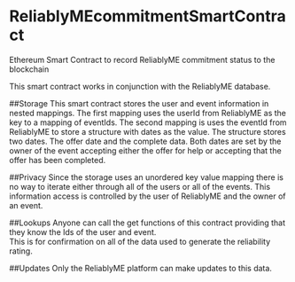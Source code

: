 # ReliablyMEcommitmentSmartContract
Ethereum Smart Contract to record ReliablyME commitment status to the blockchain

This smart contract works in conjunction with the ReliablyME database.

##Storage
This smart contract stores the user and event information in nested mappings.  The first mapping uses the 
userId from ReliablyME as the key to a mapping of eventIds.  The second mapping is uses the eventId from 
ReliablyME to store a structure with dates as the value.  The structure stores two dates.  The offer date
and the complete data.  Both dates are set by the owner of the event accepting either the offer for help 
or accepting that the offer has been completed.

##Privacy
Since the storage uses an unordered key value mapping there is no way to iterate either through all of 
the users or all of the events.  This information access is controlled by the user of ReliablyME and the 
owner of an event.

##Lookups
Anyone can call the get functions of this contract providing that they know the Ids of the user and event.  
This is for confirmation on all of the data used to generate the reliability rating.

##Updates
Only the ReliablyME platform can make updates to this data.  

